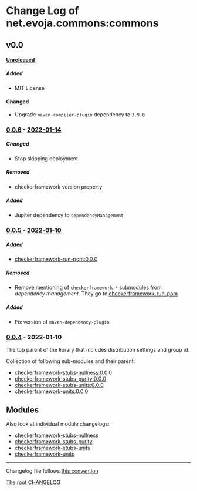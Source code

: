 # Change Log of net.evoja.commons:commons

<!---
#### [Unreleased][unreleased]
##### Added
* [README.md](./README.md) that describes purposes of the project and its submodules
##### Changed
##### Deprecated
##### Removed
##### Fixed
##### Security
##### Broken
--->




## v0.0
#### [Unreleased][unreleased]
##### Added
* MIT License

#### Changed
* Upgrade `maven-compiler-plugin` dependency to `3.9.0`


### [0.0.6] - [2022-01-14][c-0.0.6]
##### Changed
* Stop skipping deployment

##### Removed
* checkerframework version property

##### Added
* Jupiter dependency to `dependencyManagement`


### [0.0.5] - [2022-01-10][c-0.0.5]
##### Added
* [checkerframework-run-pom:0.0.0](checkerframework-run-pom/)

##### Removed
* Remove mentioning of `checkerframework-*` submodules from _dependency management._
They go to [checkerframework-run-pom](checkerframework-run-pom/pom.xml)

##### Added
* Fix version of `maven-dependency-plugin`



### [0.0.4] - 2022-01-10
The top parent of the library that includes distribution settings and group id.

Collection of following sub-modules and their parent:

* [checkerframework-stubs-nullness:0.0.0](checkerframework-stubs-nullness/)
* [checkerframework-stubs-purity:0.0.0](checkerframework-stubs-purity/)
* [checkerframework-stubs-units:0.0.0](checkerframework-stubs-units/)
* [checkerframework-units:0.0.0](checkerframework-units/)


## Modules

Also look at individual module changelogs:

* [checkerframework-stubs-nullness](checkerframework-stubs-nullness/CHANGELOG.md)
* [checkerframework-stubs-purity](checkerframework-stubs-purity/CHANGELOG.md)
* [checkerframework-stubs-units](checkerframework-stubs-units/CHANGELOG.md)
* [checkerframework-units](checkerframework-units/CHANGELOG.md)







------------
Changelog file follows [this convention](https://keepachangelog.com/)

[The root CHANGELOG](/CHANGELOG.md)

[unreleased]: https://github.com/evoja/java-commons/compare/commons/0.0.6...master

[c-0.0.6]: https://github.com/evoja/java-commons/compare/commons/0.0.5...commons/0.0.6
[0.0.6]: https://github.com/evoja/java-commons/tree/commons/0.0.6

[c-0.0.5]: https://github.com/evoja/java-commons/compare/commons/0.0.4...commons/0.0.5
[0.0.5]: https://github.com/evoja/java-commons/tree/commons/0.0.5

[0.0.4]: https://github.com/evoja/java-commons/tree/commons/0.0.4
